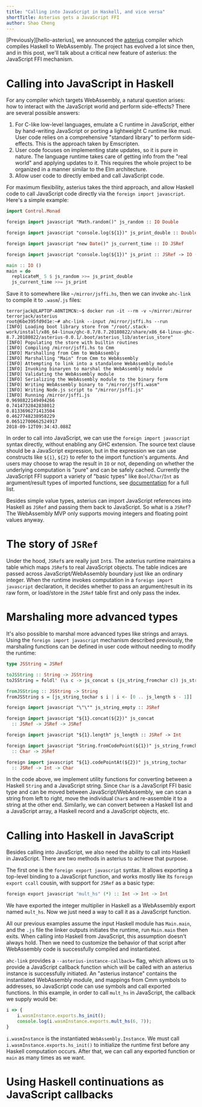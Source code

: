 ```yaml
---
title: "Calling into JavaScript in Haskell, and vice versa"
shortTitle: Asterius gets a JavaScript FFI
author: Shao Cheng
---
```


[Previously][hello-asterius], we announced the [asterius](https://github.com/tweag/asterius) compiler which compiles Haskell to WebAssembly. The project has evolved a lot since then, and in this post, we'll talk about a critical new feature of asterius: the JavaScript FFI mechanism.

# Calling into JavaScript in Haskell

For any compiler which targets WebAssembly, a natural question arises: how to interact with the JavaScript world and perform side-effects? There are several possible answers:

1. For C-like low-level languages, emulate a C runtime in JavaScript, either by hand-writing JavaScript or porting a lightweight C runtime like musl. User code relies on a comprehensive "standard library" to perform side-effects. This is the approach taken by Emscripten.
2. User code focuses on implementing state updates, so it is pure in nature. The language runtime takes care of getting info from the "real world" and applying updates to it. This requires the whole project to be organized in a manner similar to the Elm architecture.
3. Allow user code to directly embed and call JavaScript code.

For maximum flexibility, asterius takes the third approach, and allow Haskell code to call JavaScript code directly via the `foreign import javascript`. Here's a simple example:

```Haskell
import Control.Monad

foreign import javascript "Math.random()" js_random :: IO Double

foreign import javascript "console.log(${1})" js_print_double :: Double -> IO ()

foreign import javascript "new Date()" js_current_time :: IO JSRef

foreign import javascript "console.log(${1})" js_print :: JSRef -> IO ()

main :: IO ()
main = do
  replicateM_ 5 $ js_random >>= js_print_double
  js_current_time >>= js_print
```

Save it to somewhere like `~/mirror/jsffi.hs`, then we can invoke `ahc-link` to compile it to `.wasm`/`.js` files:

```
terrorjack@LAPTOP-A0NTIMCN:~$ docker run -it --rm -v ~/mirror:/mirror terrorjack/asterius
root@6be395fd9d1e:~# ahc-link --input /mirror/jsffi.hs --run
[INFO] Loading boot library store from "/root/.stack-work/install/x86_64-linux/ghc-8.7/8.7.20180822/share/x86_64-linux-ghc-8.7.20180822/asterius-0.0.1/.boot/asterius_lib/asterius_store"
[INFO] Populating the store with builtin routines
[INFO] Compiling /mirror/jsffi.hs to Cmm
[INFO] Marshalling from Cmm to WebAssembly
[INFO] Marshalling "Main" from Cmm to WebAssembly
[INFO] Attempting to link into a standalone WebAssembly module
[INFO] Invoking binaryen to marshal the WebAssembly module
[INFO] Validating the WebAssembly module
[INFO] Serializing the WebAssembly module to the binary form
[INFO] Writing WebAssembly binary to "/mirror/jsffi.wasm"
[INFO] Writing Node.js script to "/mirror/jsffi.js"
[INFO] Running /mirror/jsffi.js
0.9698822149494266
0.7414732842838012
0.8133696271413504
0.4627748238958229
0.06512700662524917
2018-09-12T09:34:43.088Z
```

In order to call into JavaScript, we can use the `foreign import javascript` syntax directly, without enabling any GHC extension. The source text clause should be a JavaScript expression, but in the expression we can use constructs like `${1}`, `${2}` to refer to the import function's arguments. And users may choose to wrap the result in `IO` or not, depending on whether the underlying computation is "pure" and can be safely cached. Currently the JavaScript FFI support a variety of "basic types" like `Bool`/`Char`/`Int` as argument/result types of imported functions, see [documentation](https://tweag.github.io/asterius/jsffi/) for a full list.

Besides simple value types, asterius can import JavaScript references into Haskell as `JSRef` and passing them back to JavaScript. So what is a `JSRef`? The WebAssembly MVP only supports moving integers and floating point values anyway.

# The story of `JSRef`

Under the hood, `JSRef`s are really just `Int`s. The asterius runtime maintains a table which maps `JSRef`s to real JavaScript objects. The table indices are passed across JavaScript/WebAssembly boundary just like an ordinary integer. When the runtime invokes computation in a `foreign import javascript` declaration, it decides whether to pass an argument/result in its raw form, or load/store in the `JSRef` table first and only pass the index.

# Marshaling more advanced types

It's also possible to marshal more advanced types like strings and arrays. Using the `foreign import javascript` mechanism described previously, the marshaling functions can be defined in user code without needing to modify the runtime:

```Haskell
type JSString = JSRef

toJSString :: String -> JSString
toJSString = foldl' (\s c -> js_concat s (js_string_fromchar c)) js_string_empty

fromJSString :: JSString -> String
fromJSString s = [js_string_tochar s i | i <- [0 .. js_length s - 1]]

foreign import javascript "\"\"" js_string_empty :: JSRef

foreign import javascript "${1}.concat(${2})" js_concat
  :: JSRef -> JSRef -> JSRef

foreign import javascript "${1}.length" js_length :: JSRef -> Int

foreign import javascript "String.fromCodePoint(${1})" js_string_fromchar
  :: Char -> JSRef

foreign import javascript "${1}.codePointAt(${2})" js_string_tochar
  :: JSRef -> Int -> Char
```

In the code above, we implement utility functions for converting between a Haskell `String` and a JavaScript string. Since `Char` is a JavaScript FFI basic type and can be moved between JavaScript/WebAssembly, we can scan a string from left to right, move the individual `Char`s and re-assemble it to a string at the other end. Similarly, we can convert between a Haskell list and a JavaScript array, a Haskell record and a JavaScript objects, etc.

# Calling into Haskell in JavaScript

Besides calling into JavaScript, we also need the ability to call into Haskell in JavaScript. There are two methods in asterius to achieve that purpose.

The first one is the `foreign export javascript` syntax. It allows exporting a top-level binding to a JavaScript function, and works mostly like its `foreign export ccall` cousin, with support for `JSRef` as a basic type:

```Haskell
foreign export javascript "mult_hs" (*) :: Int -> Int -> Int
```

We have exported the integer multiplier in Haskell as a WebAssembly export named `mult_hs`. Now we just need a way to call it as a JavaScript function.

All our previous examples assume the input Haskell module has `Main.main`, and the `.js` file the linker outputs initiates the runtime, run `Main.main` then exits. When calling into Haskell from JavaScript, this assumption doesn't always hold. Then we need to customize the behavior of that script after WebAssembly code is successfully compiled and instantiated.

`ahc-link` provides a `--asterius-instance-callback=` flag, which allows us to provide a JavaScript callback function which will be called with an asterius instance is successfully initiated. An "asterius instance" contains the instantiated WebAssembly module, and mappings from Cmm symbols to addresses, so JavaScript code can use symbols and call exported functions. In this example, in order to call `mult_hs` in JavaScript, the callback we supply would be:

```JavaScript
i => {
    i.wasmInstance.exports.hs_init();
    console.log(i.wasmInstance.exports.mult_hs(6, 7));
}
```

`i.wasmInstance` is the instantiated `WebAssembly.Instance`. We must call `i.wasmInstance.exports.hs_init()` to initialize the runtime first before any Haskell computation occurs. After that, we can call any exported function or `main` as many times as we want.

# Using Haskell continuations as JavaScript callbacks
